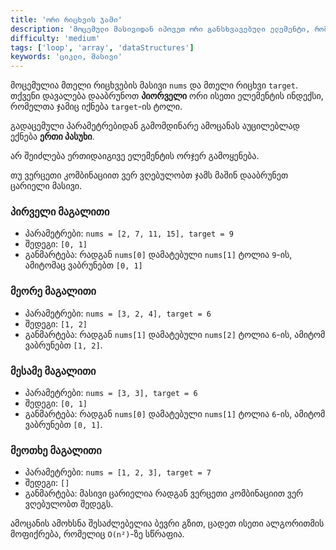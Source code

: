 ```yaml
---
title: 'ორი რიცხვის ჯამი'
description: 'მოცემული მასივიდან იპოვეთ ორი განსხვავებული ელემენტი, რომელთა ჯამიც უდრის მოცემულ რიცხვს'
difficulty: 'medium'
tags: ['loop', 'array', 'dataStructures']
keywords: 'ციკლი, მასივი'
---
```


მოცემულია მთელი რიცხვების მასივი `nums` და მთელი რიცხვი `target`.
თქვენი დავალება დააბრუნოთ **პიორველი** ორი ისეთი ელემენტის ინდექსი, რომელთა ჯამიც იქნება `target`-ის ტოლი.

გადაცემული პარამეტრებიდან გამომდინარე ამოცანას აუცილებლად ექნება **ერთი პასუხი**.

არ შეიძლება ერთიდაიგივე ელემენტის ორჯერ გამოყენება.

თუ ვერცეთი კომბინაციით ვერ ვღებულობთ ჯამს მაშინ დააბრუნეთ ცარიელი მასივი.

### პირველი მაგალითი

- პარამეტრები: `nums = [2, 7, 11, 15], target = 9`
- შედეგი: `[0, 1]`
- განმარტება: რადგან `nums[0]` დამატებული `nums[1]` ტოლია `9`-ის, ამიტომაც ვაბრუნებთ `[0, 1]`

### მეორე მაგალითი

- პარამეტრები: `nums = [3, 2, 4], target = 6`
- შედეგი: `[1, 2]`
- განმარტება: რადგან `nums[1]` დამატებული `nums[2]` ტოლია `6`-ის, ამიტომ ვაბრუნებთ `[1, 2]`.

### მესამე მაგალითი

- პარამეტრები: `nums = [3, 3], target = 6`
- შედეგი: `[0, 1]`
- განმარტება: რადგან `nums[0]` დამატებული `nums[1]` ტოლია `6`-ის, ამიტომ ვაბრუნებთ `[0, 1]`.

### მეოთხე მაგალითი

- პარამეტრები: `nums = [1, 2, 3], target = 7`
- შედეგი: `[]`
- განმარტება: მასივი ცარიელია რადგან ვერცეთი კომბინაციით ვერ ვღებულობთ შედეგს.

ამოცანის ამოხსნა შესაძლებელია ბევრი გზით,
ცადეთ ისეთი ალგორითმის მოფიქრება, რომელიც `O(n²)`-ზე სწრაფია.